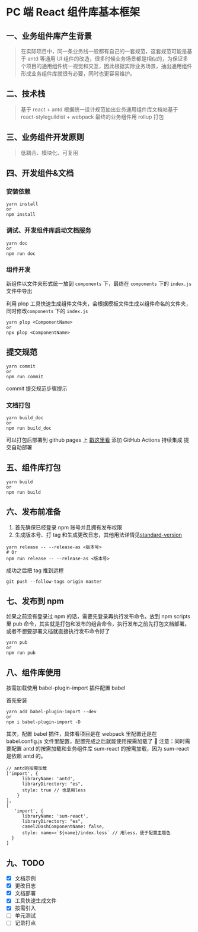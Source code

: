 # PC 端 React 组件库基本框架

## 一、业务组件库产生背景

> 在实际项目中，同一条业务线一般都有自己的一套规范，这套规范可能是基于 antd 等通用 UI 组件的改造，很多时候业务场景都是相似的，为保证多个项目的通用组件统一视觉和交互，因此根据实际业务场景，抽出通用组件形成业务组件库就很有必要，同时也更容易维护。

## 二、技术栈

> 基于 react + antd 根据统一设计规范抽出业务通用组件库文档站基于 react-styleguildist + webpack 最终的业务组件用 rollup 打包

## 三、业务组件开发原则

> 低耦合、模块化、可复用

## 四、开发组件&文档

### 安装依赖

```
yarn install
or
npm install
```

### 调试、开发组件库启动文档服务

```
yarn doc
or
npm run doc
```

### 组件开发

新组件以文件夹形式统一放到 `components` 下，最终在 `components` 下的 `index.js` 文件中导出

利用 plop 工具快速生成组件文件夹，会根据模板文件生成以组件命名的文件夹，同时修改`components` 下的 `index.js`

```
yarn plop <ComponentName>
or
npx plop <ComponentName>
```

## 提交规范

```
yarn commit
or
npm run commit
```

commit 提交规范步骤提示

### 文档打包

```
yarn build_doc
or
npm run build_doc
```

可以打包后部署到 github pages 上 [戳这里看](https://github.com/leitingting08/sum-react) 添加 GitHub Actions 持续集成 提交自动部署

## 五、组件库打包

```
yarn build
or
npm run build
```

## 六、发布前准备

1. 首先确保已经登录 npm 账号并且拥有发布权限
2. 生成版本号、打 tag 和生成更改日志，其他用法详情见[standard-version](https://github.com/conventional-changelog/standard-version)

```
yarn release -- --release-as <版本号>
# Or
npm run release -- --release-as <版本号>
```

成功之后把 tag 推到远程

```
git push --follow-tags origin master
```

## 七、发布到 npm

如果之前没有登录过 npm 的话，需要先登录再执行发布命令。放到 npm scripts 里 pub 命令，其实就是打包和发布的组合命令，执行发布之前先打包文档部署。或者不想要部署文档就直接执行发布命令好了

```
yarn pub
or
npm run pub
```

## 八、组件库使用

按需加载使用 babel-plugin-import 插件配置 babel

首先安装

```
yarn add babel-plugin-import --dev
or
npm i babel-plugin-import -D
```

其次，配置 babel 插件，具体看项目是在 webpack 里配置还是在 babel.config.js 文件里配置，配置完成之后就能使用按需加载了 🚨 注意：同时需要配置 antd 的按需加载和业务组件库 sum-react 的按需加载，因为 sum-react 是依赖 antd 的。

```
// antd的按需加载
['import', {
      libraryName: 'antd',
      libraryDirectory: "es",
      style: true // 也是用less
    }
],
[
   'import', {
      libraryName: 'sum-react',
      libraryDirectory: "es",
      camel2DashComponentName: false,
      style: name=>`${name}/index.less` // 用less，便于配置主题色
  }
]

```

## 九、TODO

- [x] 文档示例
- [x] 更改日志
- [x] 文档部署
- [x] 工具快速生成文件
- [x] 按需引入
- [ ] 单元测试
- [ ] 记录打点

